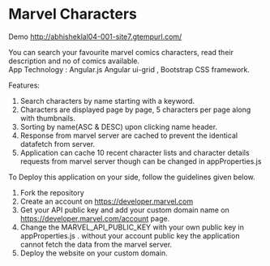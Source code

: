 # Marvel Characters
Demo http://abhisheklal04-001-site7.gtempurl.com/

You can search your favourite marvel comics characters, read their description and no of comics available.  
App Technology : Angular.js Angular ui-grid , Bootstrap CSS framework.

Features:
  1. Search characters by name starting with a keyword.
  2. Characters are displayed page by page, 5 characters per page along with thumbnails.
  3. Sorting by name(ASC & DESC) upon clicking name header.
  3. Response from marvel server are cached to prevent the identical datafetch from server.
  4. Application can cache 10 recent character lists and character details requests from marvel server though can be changed in appProperties.js


To Deploy this application on your side, follow the guidelines given below.
  1. Fork the repository
  2. Create an account on https://developer.marvel.com
  3. Get your API public key and add your custom domain name on https://developer.marvel.com/account page.
  3. Change the MARVEL_API_PUBLIC_KEY with your own public key in appProperties.js . without your account public key the application cannot fetch the data from the marvel server.
  4. Deploy the website on your custom domain.
